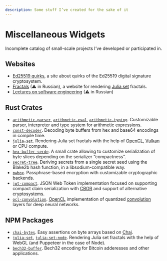 ```yaml
---
description: Some stuff I’ve created for the sake of it
---
```


# Miscellaneous Widgets

Incomplete catalog of small-scale projects I’ve developed or participated in.

## Websites

- [Ed25519 quirks](https://quirks.ed25519.info/), a site about quirks of the Ed25519
  digital signature cryptosystem.
- [Fractals](https://fractals.ostrov.ski/) (⚠ in Russian), a website for rendering
  [Julia set](https://en.wikipedia.org/wiki/Julia_set) fractals. 
- [Lectures on software engineering](https://lectures.ostrov.ski/) (⚠ in Russian)

## Rust Crates

- [`arithmetic-parser`](https://docs.rs/arithmetic-parser/),
  [`arithmetic-eval`](https://docs.rs/arithmetic-eval/),
  [`arithmetic-typing`](https://docs.rs/arithmetic-typing/).
  Customizable parser, interpreter and type system for arithmetic expressions.
- [`const-decoder`](https://docs.rs/const-decoder/). Decoding byte buffers from
  hex and base64 encodings in compile time.
- [`julia-set`](https://docs.rs/julia-set/). Rendering Julia set fractals with the help
  of [OpenCL], [Vulkan] or CPU compute.
- [`hex-buffer-serde`](https://docs.rs/hex-buffer-serde/). A small crate allowing
  to customize serialization of byte slices depending on the serializer “compactness”.
- [`secret-tree`](https://docs.rs/secret-tree). Deriving secrets from a single
  secret seed using the Blake2b hash function, in a libsodium-compatible way.
- [`pwbox`](https://docs.rs/pwbox). Passphrase-based encryption with customizable
  cryptographic backends.
- [`jwt-compact`](https://docs.rs/jwt-compact/). JSON Web Token implementation
  focused on supporting compact claim serialization with [CBOR] and support
  of alternative cryptosystems.
- [`ocl-convolution`](https://docs.rs/ocl-convolution). [OpenCL] implementation
  of quantized [convolution] layers for deep neural networks.

[CBOR]: https://cbor.io/
[OpenCL]: https://www.khronos.org/registry/OpenCL/
[Vulkan]: https://www.khronos.org/registry/vulkan/
[convolution]: https://en.wikipedia.org/wiki/Convolutional_neural_network

## NPM Packages

- [`chai-bytes`](https://www.npmjs.com/package/chai-bytes). Easy assertions on byte arrays
  based on [Chai](https://chaijs.com/).
- [`julia-set`](https://www.npmjs.com/package/julia-set),
  [`julia-set-node`](https://www.npmjs.com/package/julia-set-node).
  Rendering Julia set fractals with the help of WebGL (and Puppeteer in the case of Node).
- [`bech32-buffer`](https://www.npmjs.com/package/bech32-buffer). Bech32 encoding
  for Bitcoin adderesses and other applications.
